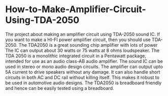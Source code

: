 # How-to-Make-Amplifier-Circuit-Using-TDA-2050
The project about making an amplifier circuit using TDA-2050 sound IC. If you want to make a HI-FI power amplifier circuit, then you should use TDA-2050. The TDA2050 is a great sounding chip amplifier with lots of power The IC can output about 30 watts or 75 watts at 8 ohms loudspeaker. The TDA 2050 is a monolithic integrated circuit in a Pentawatt package, intended for use as an audio class-AB audio amplifier. The sound IC can be used in stereo or mono audio design circuits. The amplifier can output upto 5A current to drive speakers without any damage. It can also handle short circuits in both AC and DC rail without killing itself. This makes it robust to be used in automotive audio designs. The TDA2050 is breadboard friendly and hence can be easily tested using a breadboard.
